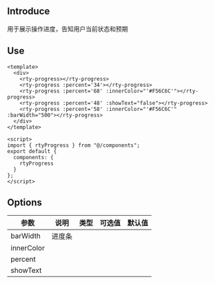 ## Introduce
用于展示操作进度，告知用户当前状态和预期

## Use
```
<template>
  <div>
    <rty-progress></rty-progress>
    <rty-progress :percent='34'></rty-progress>
    <rty-progress :percent='68' :innerColor="'#F56C6C'"></rty-progress>
    <rty-progress :percent='48' :showText="false"></rty-progress>
    <rty-progress :percent='58' :innerColor="'#F56C6C'" :barWidth="500"></rty-progress>
  </div>
</template>

<script>
import { rtyProgress } from "@/components";
export default {
  components: {
    rtyProgress
  }
};
</script>
```

## Options
| 参数 | 说明 | 类型 | 可选值 | 默认值 |
|-|-|-|-|-|
| barWidth | 进度条 |  |  |  |
| innerColor |  |  |  |  |
| percent |  |  |  |  |
| showText |  |  |  |  |